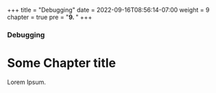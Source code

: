 +++
title = "Debugging"
date = 2022-09-16T08:56:14-07:00
weight = 9
chapter = true
pre = "<b>9. </b>"
+++

### Debugging

# Some Chapter title

Lorem Ipsum.